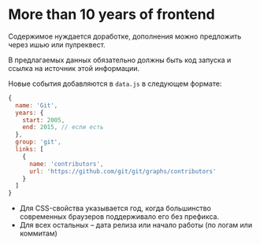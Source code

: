 # More than 10 years of frontend

Содержимое нуждается доработке, дополнения можно предложить через ишью или пулреквест. 

В предлагаемых данных обязательно должны быть код запуска и ссылка на источник этой информации.

Новые события добавляются в `data.js` в следующем формате:

```js
{
  name: 'Git',
  years: {
    start: 2005,
    end: 2015, // если есть
  },
  group: 'git',
  links: [
    {
      name: 'contributors',
      url: 'https://github.com/git/git/graphs/contributors'
    }
  ]
}
```

* Для CSS-свойства указывается год, когда большинство современных браузеров поддерживало его без префикса.
* Для всех остальных – дата релиза или начало работы (по логам или коммитам)
